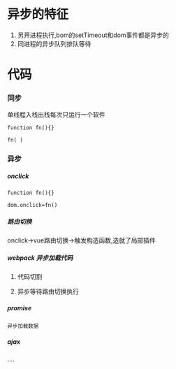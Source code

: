 # 异步的特征
1. 另开进程执行,bom的setTimeout和dom事件都是异步的
2. 同进程的异步队列排队等待

# 代码

###  同步

单线程入栈出栈每次只运行一个软件

```
function fn(){}

fn( ) 
```

### 异步

##### onclick

```
function fn(){}

dom.onclick=fn()
```


##### 路由切换

onclick->vue路由切换->触发构造函数,造就了局部插件

##### webpack 异步加载代码

1. 代码切割

2.  异步等待路由切换执行

##### promise

```
异步加载数据
```

##### ajax

....
